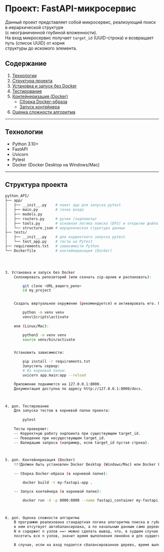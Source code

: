 # Проект: FastAPI-микросервис

Данный проект представляет собой микросервис, реализующий поиск в иерархической структуре  
(с неограниченной глубиной вложенности).  
На вход микросервис получает `target_id` (UUID-строка) и возвращает путь (список UUID) от корня  
структуры до искомого элемента.

## Содержание
1. [Технологии](#технологии)
2. [Структура проекта](#структура-проекта)
3. [Установка и запуск без Docker](#установка-и-запуск-без-docker)
4. [Тестирование](#тестирование)
5. [Контейнеризация (Docker)](#контейнеризация-docker)
   - [Сборка Docker-образа](#сборка-docker-образа)
   - [Запуск контейнера](#запуск-контейнера)
6. [Оценка сложности алгоритма](#оценка-сложности-алгоритма)

---

## Технологии
- Python 3.10+
- FastAPI
- Uvicorn
- Pytest
- Docker (Docker Desktop на Windows/Mac)

---

## Структура проекта

```bash
python_API/
├── app/
│   ├── __init__.py    # пакет app для запуска pytest
│   ├── main.py        # точка входа
│   ├── models.py
│   ├── routers.py     # ручки (эндпоинты)
│   ├── tools.py       # основная логика поиска (DFS) и открытие файла
│   └── structure.json # иерархическая структура данных
├── tests/
│   ├── __init__.py    # для корректного запуска pytest
│   └── test_app.py    # тесты на Pytest
├── requirements.txt   # зависимости Python
└── Dockerfile         # контейнеризация (Docker)




3. Установка и запуск без Docker
    Склонировать репозиторий (или скачать zip-архив и распаковать):

        git clone <URL_вашего_репо>
        cd my_project


    Создать виртуальное окружение (рекомендуется) и активировать его. Пример (Windows):

        python -m venv venv
        venv\Scripts\activate
    
    или (Linux/Mac):

        python3 -m venv venv
        source venv/bin/activate


    Установить зависимости:

        pip install -r requirements.txt
        Запустить сервер:
        # Из корневой папки:
        uvicorn app.main:app --reload

    Приложение поднимется на 127.0.0.1:8000.
    Документация доступна по адресу http://127.0.0.1:8000/docs.



4. доп. Тестирование
    Для запуска тестов в корневой папке проекта:
        
        pytest
    
    Тесты проверяют:
    -- Корректную работу эндпоинта при существующем target_id.
    -- Поведение при несуществующем target_id.
    -- Валидацию запроса (например, если target_id пустая строка).



5. доп. Контейнеризация (Docker)
    !!!Должен быть установлен Docker Desktop (Windows/Mac) или Docker Engine (Linux)!!!
    
    -- Сборка Docker-образа (в корневой папке):

        docker build -t my-fastapi-app .

    -- Запуск контейнера (в корневой папке):

        docker run -d -p 8000:8000 --name fastapi_container my-fastapi-app



6. доп. Оценка сложности алгоритма
    В программе реализована стандартная логика алогоритма поиска в губину по дереву;
    в нем отсутвует автобалансировка, а по начальным данным само дерево имеет вложенность
    N и содержит n узлов ==> можно сделать вывод, что, в худшем случае, нам потребуется 
    посетить все n узлов, значит время выполнения линейно и для худшего случая O(n).

    В случае, если на вход подается сбалансированное дерево, время выполнения будет O(log n)```


